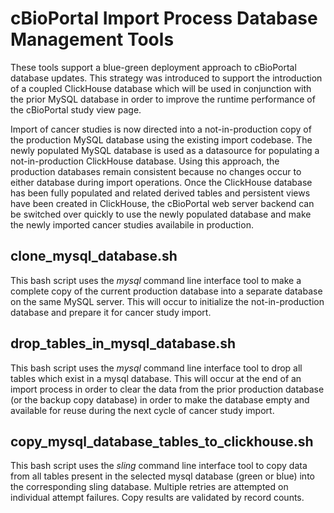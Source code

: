 # cBioPortal Import Process Database Management Tools
These tools support a blue-green deployment approach to cBioPortal database updates.
This strategy was introduced to support the introduction of a coupled ClickHouse database
which will be used in conjunction with the prior MySQL database in order to improve the
runtime performance of the cBioPortal study view page.

Import of cancer studies is now directed into a not-in-production copy of the production
MySQL database using the existing import codebase. The newly populated MySQL database is
used as a datasource for populating a not-in-production ClickHouse database. Using this
approach, the production databases remain consistent because no changes occur to either
database during import operations. Once the ClickHouse database has been fully populated
and related derived tables and persistent views have been created in ClickHouse, the
cBioPortal web server backend can be switched over quickly to use the newly populated
database and make the newly imported cancer studies availabile in production.

## clone\_mysql\_database.sh
This bash script uses the *mysql* command line interface tool to make a complete copy
of the current production database into a separate database on the same MySQL server.
This will occur to initialize the not-in-production database and prepare it for cancer
study import.

## drop\_tables\_in\_mysql\_database.sh
This bash script uses the *mysql* command line interface tool to drop all tables which
exist in a mysql database. This will occur at the end of an import process in order to
clear the data from the prior production database (or the backup copy database) in order
to make the database empty and available for reuse during the next cycle of cancer study
import.

## copy\_mysql\_database\_tables\_to\_clickhouse.sh
This bash script uses the *sling* command line interface tool to copy data from all tables
present in the selected mysql database (green or blue) into the corresponding sling
database. Multiple retries are attempted on individual attempt failures. Copy results are
validated by record counts.
